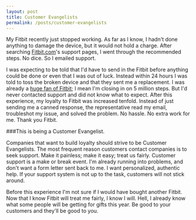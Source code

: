```yaml
---
layout: post
title: Customer Evangelists
permalink: /posts/customer-evangelists
---
```


My Fitbit recently just stopped working. As far as I know, I hadn't done anything to damage the device, but it would not hold a charge. After searching [Fitbit.com](http://fitbit.com)'s support pages, I went through the recommended steps. No dice. So I emailed support.

I was expecting to be told that I'd have to send in the Fitbit before anything could be done or even that I was out of luck. Instead within 24 hours I was told to toss the broken device and that they sent me a replacement. I was already a [huge fan of  Fitbit](http://www.fitbit.com/user/22C25R); I mean I'm closing in on 5 million steps. But I'd never contacted support and did not know what to expect. After this experience, my loyalty to Fitbit was increased tenfold. Instead of just sending me a canned response, the representative read my email, troubleshot my issue, and solved the problem. No hassle. No extra work for me. Thank you Fitbit.

###This is being a Customer Evangelist.

Companies that want to build loyalty should strive to be Customer Evangelists. The most frequent reason customers contact companies is to seek support. Make it painless; make it easy; treat us fairly. Customer support is a make or break event. I'm already running into problems, and don't want a form letter sent back to me. I want personalized, authentic help. If your support system is not up to the task, customers will not stick around.

Before this experience I'm not sure if I would have bought another Fitbit. Now that I know Fitbit will treat me fairly, I know I will. Hell, I already know what some people will be getting for gifts this year. Be good to your customers and they'll be good to you.